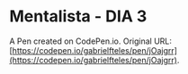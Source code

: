 # Mentalista - DIA 3

A Pen created on CodePen.io. Original URL: [https://codepen.io/gabrielfteles/pen/jOajgrr](https://codepen.io/gabrielfteles/pen/jOajgrr).


